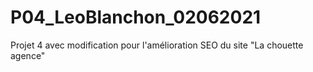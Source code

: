 # P04_LeoBlanchon_02062021
Projet 4 avec modification pour l'amélioration SEO du site "La chouette agence"
